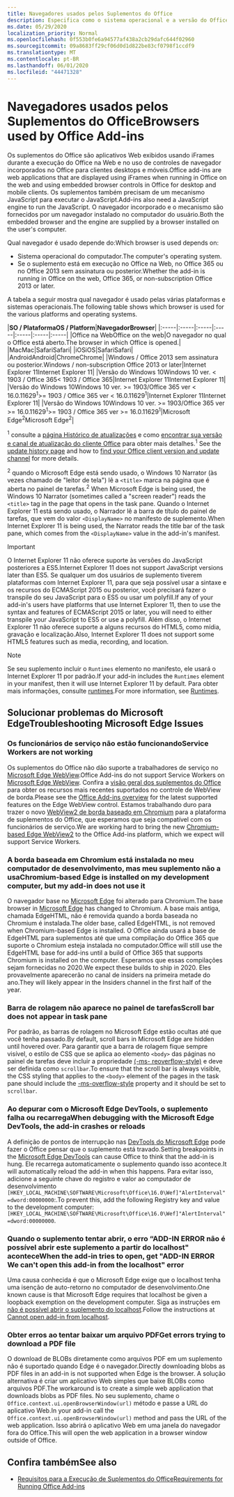 ```yaml
---
title: Navegadores usados pelos Suplementos do Office
description: Especifica como o sistema operacional e a versão do Office determinam o navegador que é usado pelos suplementos do Office.
ms.date: 05/29/2020
localization_priority: Normal
ms.openlocfilehash: 0f553b0fe6a94577af438a2cb29dafc644f02960
ms.sourcegitcommit: 09a8683ff29cf06d0d1d822be83cf0798f1ccdf9
ms.translationtype: MT
ms.contentlocale: pt-BR
ms.lasthandoff: 06/01/2020
ms.locfileid: "44471328"
---
```

# <a name="browsers-used-by-office-add-ins"></a><span data-ttu-id="ac603-103">Navegadores usados pelos Suplementos do Office</span><span class="sxs-lookup"><span data-stu-id="ac603-103">Browsers used by Office Add-ins</span></span>

<span data-ttu-id="ac603-104">Os suplementos do Office são aplicativos Web exibidos usando iFrames durante a execução do Office na Web e no uso de controles de navegador incorporados no Office para clientes desktops e móveis.</span><span class="sxs-lookup"><span data-stu-id="ac603-104">Office add-ins are web applications that are displayed using iFrames when running in Office on the web and using embedded browser controls in Office for desktop and mobile clients.</span></span> <span data-ttu-id="ac603-105">Os suplementos também precisam de um mecanismo JavaScript para executar o JavaScript.</span><span class="sxs-lookup"><span data-stu-id="ac603-105">Add-ins also need a JavaScript engine to run the JavaScript.</span></span> <span data-ttu-id="ac603-106">O navegador incorporado e o mecanismo são fornecidos por um navegador instalado no computador do usuário.</span><span class="sxs-lookup"><span data-stu-id="ac603-106">Both the embedded browser and the engine are supplied by a browser installed on the user's computer.</span></span>

<span data-ttu-id="ac603-107">Qual navegador é usado depende do:</span><span class="sxs-lookup"><span data-stu-id="ac603-107">Which browser is used depends on:</span></span>

- <span data-ttu-id="ac603-108">Sistema operacional do computador.</span><span class="sxs-lookup"><span data-stu-id="ac603-108">The computer's operating system.</span></span>
- <span data-ttu-id="ac603-109">Se o suplemento está em execução no Office na Web, no Office 365 ou no Office 2013 sem assinatura ou posterior.</span><span class="sxs-lookup"><span data-stu-id="ac603-109">Whether the add-in is running in Office on the web, Office 365, or non-subscription Office 2013 or later.</span></span>

<span data-ttu-id="ac603-110">A tabela a seguir mostra qual navegador é usado pelas várias plataformas e sistemas operacionais.</span><span class="sxs-lookup"><span data-stu-id="ac603-110">The following table shows which browser is used for the various platforms and operating systems.</span></span>

|<span data-ttu-id="ac603-111">**SO / Plataforma**</span><span class="sxs-lookup"><span data-stu-id="ac603-111">**OS / Platform**</span></span>|<span data-ttu-id="ac603-112">**Navegador**</span><span class="sxs-lookup"><span data-stu-id="ac603-112">**Browser**</span></span>|
|:-----|:-----|:-----|:-----|:-----|:-----|:-----|
|<span data-ttu-id="ac603-113">Office na Web</span><span class="sxs-lookup"><span data-stu-id="ac603-113">Office on the web</span></span>|<span data-ttu-id="ac603-114">O navegador no qual o Office está aberto.</span><span class="sxs-lookup"><span data-stu-id="ac603-114">The browser in which Office is opened.</span></span>|
|<span data-ttu-id="ac603-115">Mac</span><span class="sxs-lookup"><span data-stu-id="ac603-115">Mac</span></span>|<span data-ttu-id="ac603-116">Safari</span><span class="sxs-lookup"><span data-stu-id="ac603-116">Safari</span></span>|
|<span data-ttu-id="ac603-117">iOS</span><span class="sxs-lookup"><span data-stu-id="ac603-117">iOS</span></span>|<span data-ttu-id="ac603-118">Safari</span><span class="sxs-lookup"><span data-stu-id="ac603-118">Safari</span></span>|
|<span data-ttu-id="ac603-119">Android</span><span class="sxs-lookup"><span data-stu-id="ac603-119">Android</span></span>|<span data-ttu-id="ac603-120">Chrome</span><span class="sxs-lookup"><span data-stu-id="ac603-120">Chrome</span></span>|
|<span data-ttu-id="ac603-121">Windows / Office 2013 sem assinatura ou posterior.</span><span class="sxs-lookup"><span data-stu-id="ac603-121">Windows / non-subscription Office 2013 or later</span></span>|<span data-ttu-id="ac603-122">Internet Explorer 11</span><span class="sxs-lookup"><span data-stu-id="ac603-122">Internet Explorer 11</span></span>|
|<span data-ttu-id="ac603-123">Versão do Windows 10</span><span class="sxs-lookup"><span data-stu-id="ac603-123">Windows 10 ver.</span></span> <span data-ttu-id="ac603-124">< 1903 / Office 365</span><span class="sxs-lookup"><span data-stu-id="ac603-124">< 1903 / Office 365</span></span>|<span data-ttu-id="ac603-125">Internet Explorer 11</span><span class="sxs-lookup"><span data-stu-id="ac603-125">Internet Explorer 11</span></span>|
|<span data-ttu-id="ac603-126">Versão do Windows 10</span><span class="sxs-lookup"><span data-stu-id="ac603-126">Windows 10 ver.</span></span> <span data-ttu-id="ac603-127">>= 1903/Office 365 ver < 16.0.11629<sup>1</sup></span><span class="sxs-lookup"><span data-stu-id="ac603-127">>= 1903 / Office 365 ver < 16.0.11629<sup>1</sup></span></span>|<span data-ttu-id="ac603-128">Internet Explorer 11</span><span class="sxs-lookup"><span data-stu-id="ac603-128">Internet Explorer 11</span></span>|
|<span data-ttu-id="ac603-129">Versão do Windows 10</span><span class="sxs-lookup"><span data-stu-id="ac603-129">Windows 10 ver.</span></span> <span data-ttu-id="ac603-130">>= 1903/Office 365 ver >= 16.0.11629<sup>1</sup></span><span class="sxs-lookup"><span data-stu-id="ac603-130">>= 1903 / Office 365 ver >= 16.0.11629<sup>1</sup></span></span>|<span data-ttu-id="ac603-131">Microsoft Edge<sup>2</sup></span><span class="sxs-lookup"><span data-stu-id="ac603-131">Microsoft Edge<sup>2</sup></span></span>|

<span data-ttu-id="ac603-132"><sup>1</sup> consulte a [página Histórico de atualizações](/officeupdates/update-history-office365-proplus-by-date) e como [encontrar sua versão e canal de atualização do cliente Office](https://support.office.com/article/What-version-of-Office-am-I-using-932788b8-a3ce-44bf-bb09-e334518b8b19) para obter mais detalhes.</span><span class="sxs-lookup"><span data-stu-id="ac603-132"><sup>1</sup> See the [update history page](/officeupdates/update-history-office365-proplus-by-date) and how to [find your Office client version and update channel](https://support.office.com/article/What-version-of-Office-am-I-using-932788b8-a3ce-44bf-bb09-e334518b8b19) for more details.</span></span>

<span data-ttu-id="ac603-133"><sup>2</sup> quando o Microsoft Edge está sendo usado, o Windows 10 Narrator (às vezes chamado de "leitor de tela") lê a `<title>` marca na página que é aberta no painel de tarefas.</span><span class="sxs-lookup"><span data-stu-id="ac603-133"><sup>2</sup> When Microsoft Edge is being used, the Windows 10 Narrator (sometimes called a "screen reader") reads the `<title>` tag in the page that opens in the task pane.</span></span> <span data-ttu-id="ac603-134">Quando o Internet Explorer 11 está sendo usado, o Narrador lê a barra de título do painel de tarefas, que vem do valor `<DisplayName>` no manifesto de suplemento.</span><span class="sxs-lookup"><span data-stu-id="ac603-134">When Internet Explorer 11 is being used, the Narrator reads the title bar of the task pane, which comes from the `<DisplayName>` value in the add-in's manifest.</span></span>

> [!IMPORTANT]
> <span data-ttu-id="ac603-135">O Internet Explorer 11 não oferece suporte às versões do JavaScript posteriores a ES5.</span><span class="sxs-lookup"><span data-stu-id="ac603-135">Internet Explorer 11 does not support JavaScript versions later than ES5.</span></span> <span data-ttu-id="ac603-136">Se qualquer um dos usuários de suplemento tiverem plataformas com Internet Explorer 11, para que seja possível usar a sintaxe e os recursos do ECMAScript 2015 ou posterior, você precisará fazer o transpile do seu JavaScript para o ES5 ou usar um polyfill.</span><span class="sxs-lookup"><span data-stu-id="ac603-136">If any of your add-in's users have platforms that use Internet Explorer 11, then to use the syntax and features of ECMAScript 2015 or later, you will need to either transpile your JavaScript to ES5 or use a polyfill.</span></span> <span data-ttu-id="ac603-137">Além disso, o Internet Explorer 11 não oferece suporte a alguns recursos do HTML5, como mídia, gravação e localização.</span><span class="sxs-lookup"><span data-stu-id="ac603-137">Also, Internet Explorer 11 does not support some HTML5 features such as media, recording, and location.</span></span>

>[!NOTE]
> <span data-ttu-id="ac603-138">Se seu suplemento incluir o `Runtimes` elemento no manifesto, ele usará o Internet Explorer 11 por padrão.</span><span class="sxs-lookup"><span data-stu-id="ac603-138">If your add-in includes the `Runtimes` element in your manifest, then it will use Internet Explorer 11 by default.</span></span> <span data-ttu-id="ac603-139">Para obter mais informações, consulte [runtimes](../reference/manifest/runtimes.md).</span><span class="sxs-lookup"><span data-stu-id="ac603-139">For more information, see [Runtimes](../reference/manifest/runtimes.md).</span></span>

## <a name="troubleshooting-microsoft-edge-issues"></a><span data-ttu-id="ac603-140">Solucionar problemas do Microsoft Edge</span><span class="sxs-lookup"><span data-stu-id="ac603-140">Troubleshooting Microsoft Edge Issues</span></span>

### <a name="service-workers-are-not-working"></a><span data-ttu-id="ac603-141">Os funcionários de serviço não estão funcionando</span><span class="sxs-lookup"><span data-stu-id="ac603-141">Service Workers are not working</span></span>

<span data-ttu-id="ac603-142">Os suplementos do Office não dão suporte a trabalhadores de serviço no [Microsoft Edge WebView](/microsoft-edge/hosting/webview).</span><span class="sxs-lookup"><span data-stu-id="ac603-142">Office Add-ins do not support Service Workers on [Microsoft Edge WebView](/microsoft-edge/hosting/webview).</span></span> <span data-ttu-id="ac603-143">Confira a [visão geral dos suplementos do Office](../overview/office-add-ins.md) para obter os recursos mais recentes suportados no controle de WebView de borda.</span><span class="sxs-lookup"><span data-stu-id="ac603-143">Please see the [Office Add-ins overview](../overview/office-add-ins.md) for the latest supported features on the Edge WebView control.</span></span> <span data-ttu-id="ac603-144">Estamos trabalhando duro para trazer o novo [WebView2 de borda baseado em Chromium](/microsoft-edge/hosting/webview2) para a plataforma de suplementos do Office, que esperamos que seja compatível com os funcionários de serviço.</span><span class="sxs-lookup"><span data-stu-id="ac603-144">We are working hard to bring the new [Chromium-based Edge WebView2](/microsoft-edge/hosting/webview2) to the Office Add-ins platform, which we expect will support Service Workers.</span></span>

### <a name="chromium-based-edge-is-installed-on-my-development-computer-but-my-add-in-does-not-use-it"></a><span data-ttu-id="ac603-145">A borda baseada em Chromium está instalada no meu computador de desenvolvimento, mas meu suplemento não a usa</span><span class="sxs-lookup"><span data-stu-id="ac603-145">Chromium-based Edge is installed on my development computer, but my add-in does not use it</span></span>

<span data-ttu-id="ac603-146">O navegador base no [Microsoft Edge](https://support.microsoft.com/help/4501095/download-the-new-microsoft-edge-based-on-chromium) foi alterado para Chromium.</span><span class="sxs-lookup"><span data-stu-id="ac603-146">The base browser in [Microsoft Edge](https://support.microsoft.com/help/4501095/download-the-new-microsoft-edge-based-on-chromium) has changed to Chromium.</span></span> <span data-ttu-id="ac603-147">A base mais antiga, chamada EdgeHTML, não é removida quando a borda baseada no Chromium é instalada.</span><span class="sxs-lookup"><span data-stu-id="ac603-147">The older base, called EdgeHTML, is not removed when Chromium-based Edge is installed.</span></span> <span data-ttu-id="ac603-148">O Office ainda usará a base de EdgeHTML para suplementos até que uma compilação do Office 365 que suporte o Chromium esteja instalada no computador.</span><span class="sxs-lookup"><span data-stu-id="ac603-148">Office will still use the EdgeHTML base for add-ins until a build of Office 365 that supports Chromium is installed on the computer.</span></span> <span data-ttu-id="ac603-149">Esperamos que essas compilações sejam fornecidas no 2020.</span><span class="sxs-lookup"><span data-stu-id="ac603-149">We expect these builds to ship in 2020.</span></span> <span data-ttu-id="ac603-150">Eles provavelmente aparecerão no canal de insiders na primeira metade do ano.</span><span class="sxs-lookup"><span data-stu-id="ac603-150">They will likely appear in the Insiders channel in the first half of the year.</span></span>

### <a name="scroll-bar-does-not-appear-in-task-pane"></a><span data-ttu-id="ac603-151">Barra de rolagem não aparece no painel de tarefas</span><span class="sxs-lookup"><span data-stu-id="ac603-151">Scroll bar does not appear in task pane</span></span>

<span data-ttu-id="ac603-152">Por padrão, as barras de rolagem no Microsoft Edge estão ocultas até que você tenha passado.</span><span class="sxs-lookup"><span data-stu-id="ac603-152">By default, scroll bars in Microsoft Edge are hidden until hovered over.</span></span> <span data-ttu-id="ac603-153">Para garantir que a barra de rolagem fique sempre visível, o estilo de CSS que se aplica ao elemento `<body>` das páginas no painel de tarefas deve incluir a propriedade [(-ms- reoverflow-style)](https://developer.mozilla.org/docs/Web/CSS/-ms-overflow-style) e deve ser definida como `scrollbar`.</span><span class="sxs-lookup"><span data-stu-id="ac603-153">To ensure that the scroll bar is always visible, the CSS styling that applies to the `<body>` element of the pages in the task pane should include the [-ms-overflow-style](https://developer.mozilla.org/docs/Web/CSS/-ms-overflow-style) property and it should be set to `scrollbar`.</span></span> 

### <a name="when-debugging-with-the-microsoft-edge-devtools-the-add-in-crashes-or-reloads"></a><span data-ttu-id="ac603-154">Ao depurar com o Microsoft Edge DevTools, o suplemento falha ou recarrega</span><span class="sxs-lookup"><span data-stu-id="ac603-154">When debugging with the Microsoft Edge DevTools, the add-in crashes or reloads</span></span>

<span data-ttu-id="ac603-155">A definição de pontos de interrupção nas [DevTools do Microsoft Edge](https://www.microsoft.com/p/microsoft-edge-devtools-preview/9mzbfrmz0mnj?rtc=1&activetab=pivot%3Aoverviewtab) pode fazer o Office pensar que o suplemento está travado.</span><span class="sxs-lookup"><span data-stu-id="ac603-155">Setting breakpoints in the [Microsoft Edge DevTools](https://www.microsoft.com/p/microsoft-edge-devtools-preview/9mzbfrmz0mnj?rtc=1&activetab=pivot%3Aoverviewtab) can cause Office to think that the add-in is hung.</span></span> <span data-ttu-id="ac603-156">Ele recarrega automaticamente o suplemento quando isso acontece.</span><span class="sxs-lookup"><span data-stu-id="ac603-156">It will automatically reload the add-in when this happens.</span></span> <span data-ttu-id="ac603-157">Para evitar isso, adicione a seguinte chave do registro e valor ao computador de desenvolvimento `[HKEY_LOCAL_MACHINE\SOFTWARE\Microsoft\Office\16.0\Wef]"AlertInterval"=dword:00000000`:.</span><span class="sxs-lookup"><span data-stu-id="ac603-157">To prevent this, add the following Registry key and value to the development computer: `[HKEY_LOCAL_MACHINE\SOFTWARE\Microsoft\Office\16.0\Wef]"AlertInterval"=dword:00000000`.</span></span>

### <a name="when-the-add-in-tries-to-open-get-add-in-error-we-cant-open-this-add-in-from-the-localhost-error"></a><span data-ttu-id="ac603-158">Quando o suplemento tentar abrir, o erro “ADD-IN ERROR não é possível abrir este suplemento a partir do localhost" acontece</span><span class="sxs-lookup"><span data-stu-id="ac603-158">When the add-in tries to open, get "ADD-IN ERROR We can't open this add-in from the localhost" error</span></span>

<span data-ttu-id="ac603-159">Uma causa conhecida é que o Microsoft Edge exige que o localhost tenha uma isenção de auto-retorno no computador de desenvolvimento.</span><span class="sxs-lookup"><span data-stu-id="ac603-159">One known cause is that Microsoft Edge requires that localhost be given a loopback exemption on the development computer.</span></span> <span data-ttu-id="ac603-160">Siga as instruções em [não é possível abrir o suplemento do localhost](/office/troubleshoot/error-messages/cannot-open-add-in-from-localhost).</span><span class="sxs-lookup"><span data-stu-id="ac603-160">Follow the instructions at [Cannot open add-in from localhost](/office/troubleshoot/error-messages/cannot-open-add-in-from-localhost).</span></span>

### <a name="get-errors-trying-to-download-a-pdf-file"></a><span data-ttu-id="ac603-161">Obter erros ao tentar baixar um arquivo PDF</span><span class="sxs-lookup"><span data-stu-id="ac603-161">Get errors trying to download a PDF file</span></span>

<span data-ttu-id="ac603-162">O download de BLOBs diretamente como arquivos PDF em um suplemento não é suportado quando Edge é o navegador.</span><span class="sxs-lookup"><span data-stu-id="ac603-162">Directly downloading blobs as PDF files in an add-in is not supported when Edge is the browser.</span></span> <span data-ttu-id="ac603-163">A solução alternativa é criar um aplicativo Web simples que baixe BLOBs como arquivos PDF.</span><span class="sxs-lookup"><span data-stu-id="ac603-163">The workaround is to create a simple web application that downloads blobs as PDF files.</span></span> <span data-ttu-id="ac603-164">No seu suplemento, chame o `Office.context.ui.openBrowserWindow(url)` método e passe a URL do aplicativo Web.</span><span class="sxs-lookup"><span data-stu-id="ac603-164">In your add-in call the `Office.context.ui.openBrowserWindow(url)` method and pass the URL of the web application.</span></span> <span data-ttu-id="ac603-165">Isso abrirá o aplicativo Web em uma janela do navegador fora do Office.</span><span class="sxs-lookup"><span data-stu-id="ac603-165">This will open the web application in a browser window outside of Office.</span></span>

## <a name="see-also"></a><span data-ttu-id="ac603-166">Confira também</span><span class="sxs-lookup"><span data-stu-id="ac603-166">See also</span></span>

- [<span data-ttu-id="ac603-167">Requisitos para a Execução de Suplementos do Office</span><span class="sxs-lookup"><span data-stu-id="ac603-167">Requirements for Running Office Add-ins</span></span>](requirements-for-running-office-add-ins.md)
